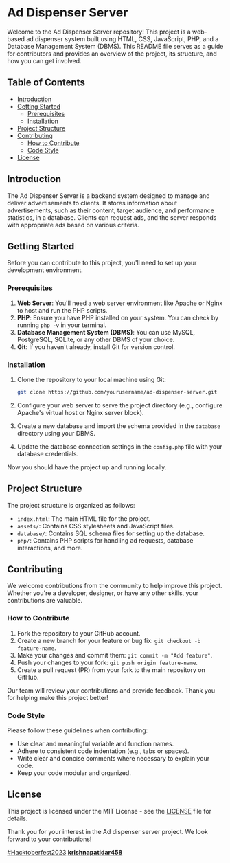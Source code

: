 # Ad Dispenser Server

Welcome to the Ad Dispenser Server repository! This project is a web-based ad dispenser system built using HTML, CSS, JavaScript, PHP, and a Database Management System (DBMS). This README file serves as a guide for contributors and provides an overview of the project, its structure, and how you can get involved.

## Table of Contents
- [Introduction](#introduction)
- [Getting Started](#getting-started)
  - [Prerequisites](#prerequisites)
  - [Installation](#installation)
- [Project Structure](#project-structure)
- [Contributing](#contributing)
  - [How to Contribute](#how-to-contribute)
  - [Code Style](#code-style)
- [License](#license)

## Introduction

The Ad Dispenser Server is a backend system designed to manage and deliver advertisements to clients. It stores information about advertisements, such as their content, target audience, and performance statistics, in a database. Clients can request ads, and the server responds with appropriate ads based on various criteria.

## Getting Started

Before you can contribute to this project, you'll need to set up your development environment.

### Prerequisites

1. **Web Server**: You'll need a web server environment like Apache or Nginx to host and run the PHP scripts.
2. **PHP**: Ensure you have PHP installed on your system. You can check by running `php -v` in your terminal.
3. **Database Management System (DBMS)**: You can use MySQL, PostgreSQL, SQLite, or any other DBMS of your choice.
4. **Git**: If you haven't already, install Git for version control.

### Installation

1. Clone the repository to your local machine using Git:

   ```bash
   git clone https://github.com/yourusername/ad-dispenser-server.git
   ```

2. Configure your web server to serve the project directory (e.g., configure Apache's virtual host or Nginx server block).
3. Create a new database and import the schema provided in the `database` directory using your DBMS.
4. Update the database connection settings in the `config.php` file with your database credentials.

Now you should have the project up and running locally.

## Project Structure

The project structure is organized as follows:

- `index.html`: The main HTML file for the project.
- `assets/`: Contains CSS stylesheets and JavaScript files.
- `database/`: Contains SQL schema files for setting up the database.
- `php/`: Contains PHP scripts for handling ad requests, database interactions, and more.

## Contributing

We welcome contributions from the community to help improve this project. Whether you're a developer, designer, or have any other skills, your contributions are valuable.

### How to Contribute

1. Fork the repository to your GitHub account.
2. Create a new branch for your feature or bug fix: `git checkout -b feature-name`.
3. Make your changes and commit them: `git commit -m "Add feature"`.
4. Push your changes to your fork: `git push origin feature-name`.
5. Create a pull request (PR) from your fork to the main repository on GitHub.

Our team will review your contributions and provide feedback. Thank you for helping make this project better!

### Code Style

Please follow these guidelines when contributing:

- Use clear and meaningful variable and function names.
- Adhere to consistent code indentation (e.g., tabs or spaces).
- Write clear and concise comments where necessary to explain your code.
- Keep your code modular and organized.

## License

This project is licensed under the MIT License - see the [LICENSE](LICENSE) file for details.

Thank you for your interest in the Ad dispenser server project. We look forward to your contributions!

[#Hacktoberfest2023](https://hacktoberfest.com/)
[**krishnapatidar458**](https://github.com/krishnapatidar458)
